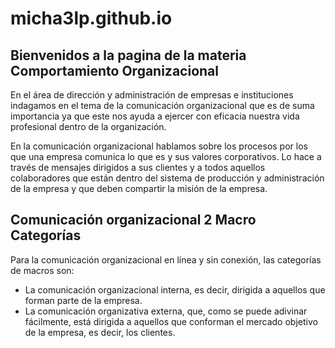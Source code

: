 <script src="https://www.gstatic.com/dialogflow-console/fast/messenger/bootstrap.js?v=1"></script>

# micha3lp.github.io

## Bienvenidos a la pagina de la materia Comportamiento Organizacional

En el área de dirección y administración de empresas e instituciones indagamos en el tema de la comunicación organizacional que es de suma importancia ya que este nos ayuda a ejercer con eficacia nuestra vida profesional dentro de la organización.

En la comunicación organizacional hablamos sobre los procesos por los que una empresa comunica lo que es y sus valores corporativos. Lo hace a través de mensajes dirigidos a sus clientes y a todos aquellos colaboradores que están dentro del sistema de producción y administración de la empresa y que deben compartir la misión de la empresa.

## Comunicación organizacional 2 Macro Categorías

Para la comunicación organizacional en línea y sin conexión, las categorías de macros son:

- La comunicación organizacional interna, es decir, dirigida a aquellos que forman parte de la empresa.
- La comunicación organizativa externa, que, como se puede adivinar fácilmente, está dirigida a aquellos que conforman el mercado objetivo de la empresa, es decir, los clientes.
